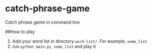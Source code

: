 catch-phrase-game
=================

Catch phrase game in command line

##How to play

1. Add your word list in directory `word-list/`. For example, `some_list`
2. run `python main.py some_list` and play it
